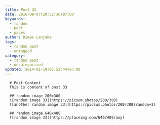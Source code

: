 ```yaml
---
title: Post 33
date: 2016-09-07T20:52:36+07:00
keywords:
  - random
  - post
  - pages
author: Dimas Lanjaka
tags:
  - random post
  - untagged
category:
  - random post
  - uncategorized
updated: 2014-01-19T05:52:44+07:00
---
```


      # Post Content
      This is content of post 33

      ## random image 200x300
      ![random image 33](https://picsum.photos/200/300)
      ![another random image 33](https://picsum.photos/200/300?random=1)

      ## random image 640x480
      ![random image 33](https://placeimg.com/640/480/any)
      
